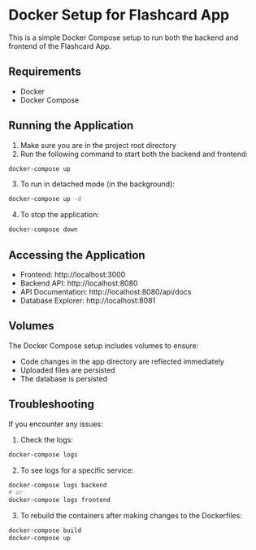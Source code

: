 # Docker Setup for Flashcard App

This is a simple Docker Compose setup to run both the backend and frontend of the Flashcard App.

## Requirements

- Docker
- Docker Compose

## Running the Application

1. Make sure you are in the project root directory
2. Run the following command to start both the backend and frontend:

```bash
docker-compose up
```

3. To run in detached mode (in the background):

```bash
docker-compose up -d
```

4. To stop the application:

```bash
docker-compose down
```

## Accessing the Application

- Frontend: http://localhost:3000
- Backend API: http://localhost:8080
- API Documentation: http://localhost:8080/api/docs
- Database Explorer: http://localhost:8081

## Volumes

The Docker Compose setup includes volumes to ensure:

- Code changes in the app directory are reflected immediately
- Uploaded files are persisted
- The database is persisted

## Troubleshooting

If you encounter any issues:

1. Check the logs:

```bash
docker-compose logs
```

2. To see logs for a specific service:

```bash
docker-compose logs backend
# or
docker-compose logs frontend
```

3. To rebuild the containers after making changes to the Dockerfiles:

```bash
docker-compose build
docker-compose up
```

